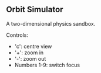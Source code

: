 ## Orbit Simulator

A two-dimensional physics sandbox.

Controls:
- 'c': centre view
- '+': zoom in
- '-': zoom out
- Numbers 1-9: switch focus
